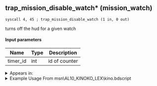 ## trap_mission_disable_watch* (mission_watch)

`syscall 4, 45 ; trap_mission_disable_watch (1 in, 0 out)`

turns off the hud for a given watch

#### Input parameters
| Name | Type | Description
|------|------|------------
| timer_id   | int   | id of counter




<details>
	<summary>Appears in:</summary>
| filename | Entity (obj)
|----------|-------------
| msn\AL10_KINOKO_LEX\kino.bdscript       |           
| msn\CA02_SKATE_01\ca02.bdscript       |           
| msn\CA13_KINOKO_LUX\kino.bdscript       |           
| msn\HE17_KINOKO_ZEX\kino.bdscript       |           
| msn\PO09_MS401_FREE\po09.bdscript       |           
| msn\TT06_BAGGAGE_02\tt06.bdscript       |           
| msn\TT06_LETTER_02\tt06.bdscript       |           
| msn\TT07_POSTER_02\tt07.bdscript       |           
| msn\TT07_WORM_02\tt07.bdscript       |           
| msn\TT36_KINOKO_SAI\kino.bdscript       |           
| msn\WI02_KINOKO_MAR\kino.bdscript       |           

</details>

<details>
	<summary>Example Usage From msn\AL10_KINOKO_LEX\kino.bdscript</summary>
```
L159:
 popToSp 4
 popToSp 8
 popToSp 12
 popToSp 0
 pushFromFSp 12
 syscall 4, 38 ; trap_score_get (1 in, 1 out)
 popToSpVal 8
 pushFromFSpVal 8
 pushImm 1
 pushImm 0
 syscall 4, 37 ; trap_score_update (3 in, 1 out)
 drop 
 pushFromFSp 8
 popToSpVal 0
 pushFromFSp 4
 popToSpVal 4
 pushFromFSpVal 8
 syscall 4, 35 ; trap_score_type (1 in, 1 out)
 pushImm 4
 sub 
 neqz 
 jz L209
 pushFromFSpVal 4
 syscall 4, 45 ; trap_mission_disable_watch (1 in, 0 out)
 jmp L219
```
</details>

